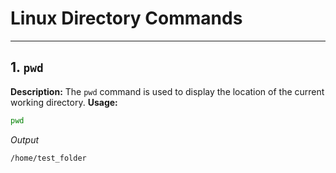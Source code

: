 # Linux Directory Commands
---

## 1. `pwd`
**Description:** The `pwd` command is used to display the location of the current working directory.
**Usage:**
```bash
pwd
```
*Output*
```bash
/home/test_folder
```